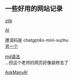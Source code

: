## 一些好用的网站记录

[zlib](https://intl.su/)

[AI](https://share.xuzhugpt.cloud/list)

邀请码是 chatgpt4o-mini-xuzhu  
[另一个](https://gptshare666.com)  

[md语法](https://www.zjuhjy.top/%E5%A6%99%E5%A6%99%E5%B7%A5%E5%85%B7/post6)  
...但这个老师的网页好像装修去了

[AskManyAI](https://askmany.cn/index)


